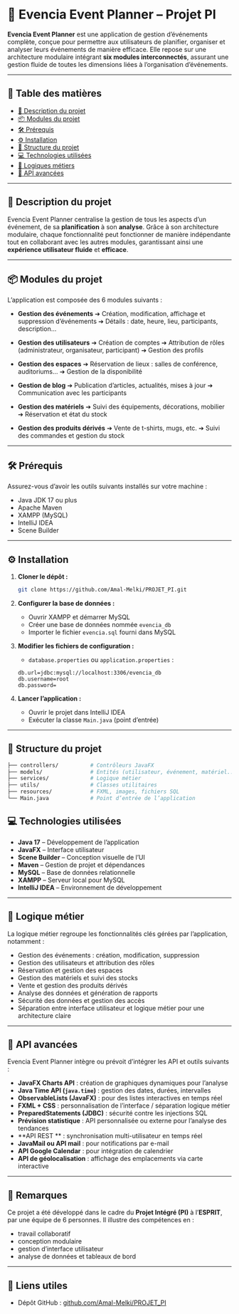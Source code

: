 # 🎉 Evencia Event Planner – Projet PI

**Evencia Event Planner** est une application de gestion d’événements complète, conçue pour permettre aux utilisateurs de planifier, organiser et analyser leurs événements de manière efficace. Elle repose sur une architecture modulaire intégrant **six modules interconnectés**, assurant une gestion fluide de toutes les dimensions liées à l’organisation d’événements.

---

## 📁 Table des matières

* [📝 Description du projet](#-description-du-projet)
* [📦 Modules du projet](#-modules-du-projet)
* [🛠️ Prérequis](#️-prérequis)
* [⚙️ Installation](#️-installation)
* [📁 Structure du projet](#-structure-du-projet)
* [💻 Technologies utilisées](#-technologies-utilisées)
* [🌟 Logiques métiers](#-logique-métier)
* [🔌 API avancées](#-api-avancées)

---

## 📝 Description du projet

Evencia Event Planner centralise la gestion de tous les aspects d’un événement, de sa **planification** à son **analyse**. Grâce à son architecture modulaire, chaque fonctionnalité peut fonctionner de manière indépendante tout en collaborant avec les autres modules, garantissant ainsi une **expérience utilisateur fluide** et **efficace**.

---

## 📦 Modules du projet

L’application est composée des 6 modules suivants :

* **Gestion des événements**
  ➔ Création, modification, affichage et suppression d’événements
  ➔ Détails : date, heure, lieu, participants, description...

* **Gestion des utilisateurs**
  ➔ Création de comptes
  ➔ Attribution de rôles (administrateur, organisateur, participant)
  ➔ Gestion des profils

* **Gestion des espaces**
  ➔ Réservation de lieux : salles de conférence, auditoriums...
  ➔ Gestion de la disponibilité

* **Gestion de blog**
  ➔ Publication d’articles, actualités, mises à jour
  ➔ Communication avec les participants

* **Gestion des matériels**
  ➔ Suivi des équipements, décorations, mobilier
  ➔ Réservation et état du stock

* **Gestion des produits dérivés**
  ➔ Vente de t-shirts, mugs, etc.
  ➔ Suivi des commandes et gestion du stock

---

## 🛠️ Prérequis

Assurez-vous d’avoir les outils suivants installés sur votre machine :

* Java JDK 17 ou plus
* Apache Maven
* XAMPP (MySQL)
* IntelliJ IDEA
* Scene Builder

---

## ⚙️ Installation

1. **Cloner le dépôt :**

   ```bash
   git clone https://github.com/Amal-Melki/PROJET_PI.git
   ```

2. **Configurer la base de données :**

   * Ouvrir XAMPP et démarrer MySQL
   * Créer une base de données nommée `evencia_db`
   * Importer le fichier `evencia.sql` fourni dans MySQL

3. **Modifier les fichiers de configuration :**

   * `database.properties` ou `application.properties` :

   ```properties
   db.url=jdbc:mysql://localhost:3306/evencia_db
   db.username=root
   db.password=
   ```

4. **Lancer l’application :**

   * Ouvrir le projet dans IntelliJ IDEA
   * Exécuter la classe `Main.java` (point d’entrée)

---

## 📁 Structure du projet

```bash
├── controllers/          # Contrôleurs JavaFX
├── models/               # Entités (utilisateur, événement, matériel...)
├── services/             # Logique métier
├── utils/                # Classes utilitaires
├── resources/            # FXML, images, fichiers SQL
└── Main.java             # Point d’entrée de l’application
```

## 💻 Technologies utilisées

* **Java 17** – Développement de l’application
* **JavaFX** – Interface utilisateur
* **Scene Builder** – Conception visuelle de l’UI
* **Maven** – Gestion de projet et dépendances
* **MySQL** – Base de données relationnelle
* **XAMPP** – Serveur local pour MySQL
* **IntelliJ IDEA** – Environnement de développement

---

## 🌟 Logique métier

La logique métier regroupe les fonctionnalités clés gérées par l’application, notamment :

* Gestion des événements : création, modification, suppression
* Gestion des utilisateurs et attribution des rôles
* Réservation et gestion des espaces
* Gestion des matériels et suivi des stocks
* Vente et gestion des produits dérivés
* Analyse des données et génération de rapports
* Sécurité des données et gestion des accès
* Séparation entre interface utilisateur et logique métier pour une architecture claire

---

## 🔌 API avancées

Evencia Event Planner intègre ou prévoit d’intégrer les API et outils suivants :

* **JavaFX Charts API** : création de graphiques dynamiques pour l’analyse
* **Java Time API (`java.time`)** : gestion des dates, durées, intervalles
* **ObservableLists (JavaFX)** : pour des listes interactives en temps réel
* **FXML + CSS** : personnalisation de l’interface / séparation logique métier
* **PreparedStatements (JDBC)** : sécurité contre les injections SQL
* **Prévision statistique** : API personnalisée ou externe pour l’analyse des tendances
* **API REST ** : synchronisation multi-utilisateur en temps réel
* **JavaMail ou API mail** : pour notifications par e-mail
* **API Google Calendar** : pour intégration de calendrier
* **API de géolocalisation** : affichage des emplacements via carte interactive

---

## 📌 Remarques

Ce projet a été développé dans le cadre du **Projet Intégré (PI)** à l’**ESPRIT**, par une équipe de 6 personnes. Il illustre des compétences en :

* travail collaboratif
* conception modulaire
* gestion d’interface utilisateur
* analyse de données et tableaux de bord

---

## 🔗 Liens utiles

* Dépôt GitHub : [github.com/Amal-Melki/PROJET\_PI](https://github.com/Amal-Melki/PROJET_PI)

